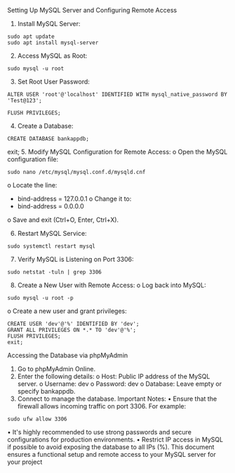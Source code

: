 Setting Up MySQL Server and Configuring Remote Access
1. Install MySQL Server:

```
sudo apt update
sudo apt install mysql-server
```
2. Access MySQL as Root:
```
sudo mysql -u root
```

3. Set Root User Password:
```
ALTER USER 'root'@'localhost' IDENTIFIED WITH mysql_native_password BY 'Test@123';
```
```
FLUSH PRIVILEGES;
```
4. Create a Database:

```
CREATE DATABASE bankappdb;
```
exit;
5. Modify MySQL Configuration for Remote Access:
o Open the MySQL configuration file:

```
sudo nano /etc/mysql/mysql.conf.d/mysqld.cnf
```
o Locate the line:
 - bind-address = 127.0.0.1
o Change it to:
 - bind-address = 0.0.0.0

o Save and exit (Ctrl+O, Enter, Ctrl+X).

6. Restart MySQL Service:
```
sudo systemctl restart mysql
```
7. Verify MySQL is Listening on Port 3306:
```
sudo netstat -tuln | grep 3306
```
8. Create a New User with Remote Access:
o Log back into MySQL:
```
sudo mysql -u root -p
```
o Create a new user and grant privileges:
```
CREATE USER 'dev'@'%' IDENTIFIED BY 'dev';
GRANT ALL PRIVILEGES ON *.* TO 'dev'@'%';
FLUSH PRIVILEGES;
exit;
```
Accessing the Database via phpMyAdmin
1. Go to phpMyAdmin Online.
2. Enter the following details:
o Host: Public IP address of the MySQL server.
o Username: dev
o Password: dev
o Database: Leave empty or specify bankappdb.
3. Connect to manage the database.
Important Notes:
• Ensure that the firewall allows incoming traffic on port 3306. For example:
```
sudo ufw allow 3306
```
• It's highly recommended to use strong passwords and secure configurations for production 
environments.
• Restrict IP access in MySQL if possible to avoid exposing the database to all IPs (%).
This document ensures a functional setup and remote access to your MySQL server for your project